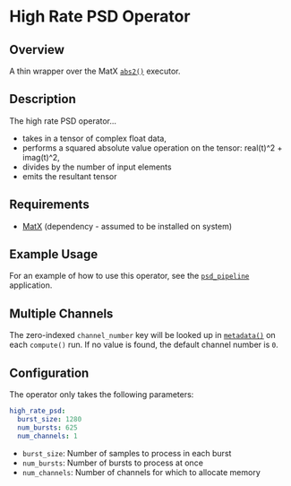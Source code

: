 <!--
SPDX-FileCopyrightText: 2024 Valley Tech Systems, Inc.

SPDX-License-Identifier: Apache-2.0
-->
# High Rate PSD Operator

## Overview

A thin wrapper over the MatX [`abs2()`](https://nvidia.github.io/MatX/api/math/misc/abs2.html)
executor.

## Description

The high rate PSD operator...
- takes in a tensor of complex float data,
- performs a squared absolute value operation on the tensor: real(t)^2 + imag(t)^2,
- divides by the number of input elements
- emits the resultant tensor

## Requirements

- [MatX](https://github.com/NVIDIA/MatX) (dependency - assumed to be installed on system)

## Example Usage

For an example of how to use this operator, see the
[`psd_pipeline`](../../applications/psd_pipeline) application.

## Multiple Channels

The zero-indexed `channel_number` key will be looked up in [`metadata()`](https://docs.nvidia.com/holoscan/sdk-user-guide/holoscan_create_app.html#dynamic-application-metadata)
on each `compute()` run. If no value is found, the default channel number is `0`.

## Configuration

The operator only takes the following parameters:

```yaml
high_rate_psd:
  burst_size: 1280
  num_bursts: 625
  num_channels: 1
```

- `burst_size`: Number of samples to process in each burst
- `num_bursts`: Number of bursts to process at once
- `num_channels`: Number of channels for which to allocate memory
